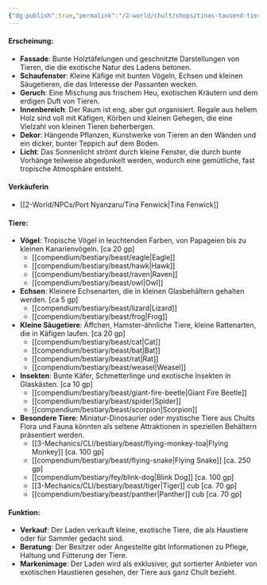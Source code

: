 ```yaml
---
{"dg-publish":true,"permalink":"/2-world/chult/shops/tinas-tausend-tiere/","tags":["shop"]}
---
```



#### **Erscheinung:**

- **Fassade**: Bunte Holztäfelungen und geschnitzte Darstellungen von Tieren, die die exotische Natur des Ladens betonen.
- **Schaufenster**: Kleine Käfige mit bunten Vögeln, Echsen und kleinen Säugetieren, die das Interesse der Passanten wecken.
- **Geruch**: Eine Mischung aus frischem Heu, exotischen Kräutern und dem erdigen Duft von Tieren.
- **Innenbereich**: Der Raum ist eng, aber gut organisiert. Regale aus hellem Holz sind voll mit Käfigen, Körben und kleinen Gehegen, die eine Vielzahl von kleinen Tieren beherbergen.
- **Dekor**: Hängende Pflanzen, Kunstwerke von Tieren an den Wänden und ein dicker, bunter Teppich auf dem Boden.
- **Licht**: Das Sonnenlicht strömt durch kleine Fenster, die durch bunte Vorhänge teilweise abgedunkelt werden, wodurch eine gemütliche, fast tropische Atmosphäre entsteht.

#### Verkäuferin

- [[2-World/NPCs/Port Nyanzaru/Tina Fenwick\|Tina Fenwick]]

#### **Tiere:**

- **Vögel**: Tropische Vögel in leuchtenden Farben, von Papageien bis zu kleinen Kanarienvögeln. [ca 20 gp]
	-  [[compendium/bestiary/beast/eagle\|Eagle]]
	- [[compendium/bestiary/beast/hawk\|Hawk]]
	- [[compendium/bestiary/beast/raven\|Raven]]
	- [[compendium/bestiary/beast/owl\|Owl]]
- **Echsen**: Kleinere Echsenarten, die in kleinen Glasbehältern gehalten werden.  [ca 5 gp]
	- [[compendium/bestiary/beast/lizard\|Lizard]]
	- [[compendium/bestiary/beast/frog\|Frog]]
- **Kleine Säugetiere**: Äffchen, Hamster-ähnliche Tiere, kleine Rattenarten, die in Käfigen laufen.  [ca 20 gp]
	- [[compendium/bestiary/beast/cat\|Cat]]
	- [[compendium/bestiary/beast/bat\|Bat]]
	- [[compendium/bestiary/beast/rat\|Rat]]
	- [[compendium/bestiary/beast/weasel\|Weasel]]
- **Insekten**: Bunte Käfer, Schmetterlinge und exotische Insekten in Glaskästen.  [ca 10 gp]
	- [[compendium/bestiary/beast/giant-fire-beetle\|Giant Fire Beetle]]
	- [[compendium/bestiary/beast/spider\|Spider]]
	- [[compendium/bestiary/beast/scorpion\|Scorpion]]
- **Besondere Tiere**: Miniatur-Dinosaurier oder mystische Tiere aus Chults Flora und Fauna könnten als seltene Attraktionen in speziellen Behältern präsentiert werden.
	- [[3-Mechanics/CLI/bestiary/beast/flying-monkey-toa\|Flying Monkey]] [ca. 100 gp]
	- [[compendium/bestiary/beast/flying-snake\|Flying Snake]] [ca. 250 gp]
	- [[compendium/bestiary/fey/blink-dog\|Blink Dog]] [ca. 100 gp]
	- [[3-Mechanics/CLI/bestiary/beast/tiger\|Tiger]] cub [ca. 70 gp]
	- [[compendium/bestiary/beast/panther\|Panther]] cub [ca. 70 gp]

#### **Funktion:**

- **Verkauf**: Der Laden verkauft kleine, exotische Tiere, die als Haustiere oder für Sammler gedacht sind.
- **Beratung**: Der Besitzer oder Angestellte gibt Informationen zu Pflege, Haltung und Fütterung der Tiere.
- **Markenimage**: Der Laden wird als exklusiver, gut sortierter Anbieter von exotischen Haustieren gesehen, der Tiere aus ganz Chult bezieht.


